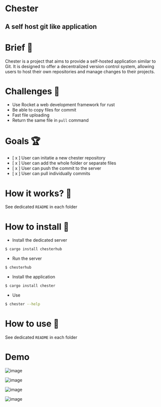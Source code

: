 # Chester
## A self host git like application

# Brief 📖
Chester is a project that aims to provide a self-hosted application similar to Git. It is designed to offer a decentralized version control system, allowing users to host their own repositories and manage changes to their projects.


# Challenges 🐢
- Use Rocket a web development framework for rust
- Be able to copy files for commit
- Fast file uploading
- Return the same file in `pull` command

# Goals 🏆
- [ x ] User can initatie a new chester repository
- [ x ] User can add the whole folder or separate files
- [ x ] User can push the commit to the server
- [ x ] User can pull individually commits

# How it works? 💼
See dedicated `README` in each folder

# How to install 🚀
- Install the dedicated server
```bash
$ cargo install chesterhub 
```
- Run the server
```bash
$ chesterhub
```

- Install the application
```bash
$ cargo install chester
```
- Use
```bash
$ chester --help
```

# How to use 👷
See dedicated `README` in each folder

# Demo
![image](https://github.com/WasixXD/Chester/assets/66091116/3036f1b9-c8c5-4051-87d1-31923b982efa)

![image](https://github.com/WasixXD/Chester/assets/66091116/414179cd-b941-4322-9ae6-a907160fcfae)

![image](https://github.com/WasixXD/Chester/assets/66091116/07de2f04-55fd-4e97-8b5a-30910508f639)

![image](https://github.com/WasixXD/Chester/assets/66091116/b3976d44-838b-4620-8b11-b4b258ac2840)

